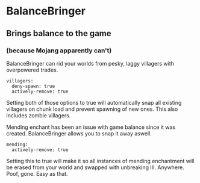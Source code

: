 <h1>BalanceBringer</h1>

<h2>Brings balance to the game</h2>
<h3>(because Mojang apparently can't)</h3>

BalanceBringer can rid your worlds from pesky, laggy villagers with 
overpowered trades.

    villagers:
      deny-spawn: true
      actively-remove: true

Setting both of those options to true will automatically snap all 
existing villagers on chunk load and prevent spawning of new ones.
This also includes zombie villagers.


Mending enchant has been an issue with game balance since it was created.
BalanceBringer allows you to snap it away aswell.

    mending:
      actively-remove: true
      
Setting this to true will make it so all instances of mending enchantment 
will be erased from your world and swapped with unbreaking III. Anywhere. 
Poof, gone. Easy as that.